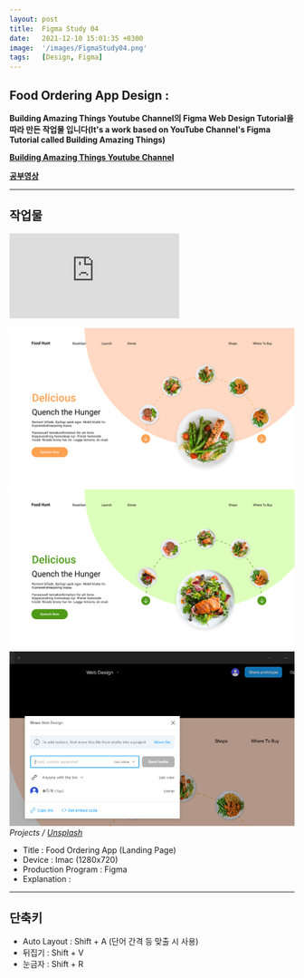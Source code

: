 ```yaml
---
layout: post
title:  Figma Study 04
date:   2021-12-10 15:01:35 +0300
image:  '/images/FigmaStudy04.png'
tags:   [Design, Figma]
---
```


## Food Ordering App Design :<br/>

**Building Amazing Things Youtube Channel의 Figma Web Design Tutorial을 따라 만든 작업물 입니다(It's a work based on YouTube Channel's Figma Tutorial called Building Amazing Things)**

**[Building Amazing Things Youtube Channel](https://www.youtube.com/channel/UCbVPTU8fv7e0EjGeQFbIsJA)**

**[공부영상](https://www.youtube.com/watch?v=CBf0BOaIBVw&t=14s)**  

___


## 작업물 <br/>

<!--작업물 영상!-->
<p><iframe src="https://youtu.be/woUzEX31dVE" frameborder="0" allowfullscreen></iframe></p>
<div class="gallery-box">
  <div class="gallery">
    <img src="/images/Posting/Figma/Study04/01.png" alt="Project">
    <img src="/images/Posting/Figma/Study04/02.png" alt="Project">
    <img src="/images/Posting/Figma/Study03/03.png" alt="Project">
  </div>
  <em>Projects / <a href="https://unsplash.com/" target="_blank">Unsplash</a></em>
</div>

* Title : Food Ordering App (Landing Page)
* Device : Imac (1280x720)
* Production Program : Figma
* Explanation : 

___


## 단축키 <br/>
* Auto Layout : Shift + A (단어 간격 등 맞출 시 사용) <br/>
* 뒤집기 : Shift + V <br/>
* 눈금자 : Shift + R <br/>
